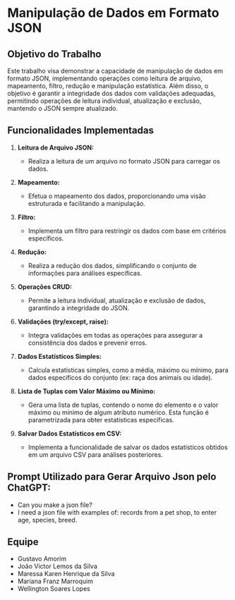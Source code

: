 # Manipulação de Dados em Formato JSON

## Objetivo do Trabalho

Este trabalho visa demonstrar a capacidade de manipulação de dados em formato JSON, implementando operações como leitura de arquivo, mapeamento, filtro, redução e manipulação estatística. Além disso, o objetivo é garantir a integridade dos dados com validações adequadas, permitindo operações de leitura individual, atualização e exclusão, mantendo o JSON sempre atualizado.

## Funcionalidades Implementadas

1. **Leitura de Arquivo JSON:**
   - Realiza a leitura de um arquivo no formato JSON para carregar os dados.

2. **Mapeamento:**
   - Efetua o mapeamento dos dados, proporcionando uma visão estruturada e facilitando a manipulação.

3. **Filtro:**
   - Implementa um filtro para restringir os dados com base em critérios específicos.

4. **Redução:**
   - Realiza a redução dos dados, simplificando o conjunto de informações para análises específicas.

5. **Operações CRUD:**
   - Permite a leitura individual, atualização e exclusão de dados, garantindo a integridade do JSON.

6. **Validações (try/except, raise):**
   - Integra validações em todas as operações para assegurar a consistência dos dados e prevenir erros.

7. **Dados Estatísticos Simples:**
   - Calcula estatísticas simples, como a média, máximo ou mínimo, para dados específicos do conjunto (ex: raça dos animais ou idade).

8. **Lista de Tuplas com Valor Máximo ou Mínimo:**
   - Gera uma lista de tuplas, contendo o nome do elemento e o valor máximo ou mínimo de algum atributo numérico. Esta função é parametrizada para obter estatísticas específicas.

9. **Salvar Dados Estatísticos em CSV:**
   - Implementa a funcionalidade de salvar os dados estatísticos obtidos em um arquivo CSV para análises posteriores.

## Prompt Utilizado para Gerar Arquivo Json pelo ChatGPT:
- Can you make a json file?
- I need a json file with examples of: records from a pet shop, to enter age, species, breed.

## Equipe

- Gustavo Amorim
- João Victor Lemos da Silva
- Maressa Karen Henrique da Silva
- Mariana Franz Marroquim
- Wellington Soares Lopes
